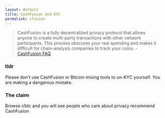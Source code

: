 ```yaml
---
layout: default
title: CashFusion and KYC
permalink: cfusion
---
```


>CashFusion is a fully decentralized privacy protocol that allows anyone to create multi-party transactions with other network participants. This process obscures your real spending and makes it difficult for chain-analysis companies to track your coins. - [CashFusion FAQ](https://cashfusion.org/faqs/)

### tldr

Please don't use CashFusion or Bitcoin mixing tools to un-KYC yourself. 
You are making a dangerous mistake.

### The claim

Browse r/btc and you will see people who care about privacy recommend 
CashFusion
